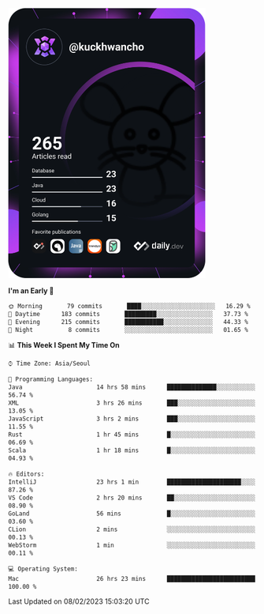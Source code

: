 <a href="https://app.daily.dev/kuckhwancho"><img src="https://github.com/kuckjwi0928/kuckjwi0928/blob/master/devcard.svg" width="400" alt="Kuckjwi Devcard"/></a>

<!--START_SECTION:waka-->
**I'm an Early 🐤** 

```text
🌞 Morning       79 commits       ████░░░░░░░░░░░░░░░░░░░░░   16.29 % 
🌆 Daytime      183 commits       █████████░░░░░░░░░░░░░░░░   37.73 % 
🌃 Evening      215 commits       ███████████░░░░░░░░░░░░░░   44.33 % 
🌙 Night          8 commits       ░░░░░░░░░░░░░░░░░░░░░░░░░   01.65 % 

```


📊 **This Week I Spent My Time On** 

```text
⌚︎ Time Zone: Asia/Seoul

💬 Programming Languages: 
Java                     14 hrs 58 mins      ██████████████░░░░░░░░░░░   56.74 % 
XML                      3 hrs 26 mins       ███░░░░░░░░░░░░░░░░░░░░░░   13.05 % 
JavaScript               3 hrs 2 mins        ███░░░░░░░░░░░░░░░░░░░░░░   11.55 % 
Rust                     1 hr 45 mins        █░░░░░░░░░░░░░░░░░░░░░░░░   06.69 % 
Scala                    1 hr 18 mins        █░░░░░░░░░░░░░░░░░░░░░░░░   04.93 % 

🔥 Editors: 
IntelliJ                 23 hrs 1 min        █████████████████████░░░░   87.26 % 
VS Code                  2 hrs 20 mins       ██░░░░░░░░░░░░░░░░░░░░░░░   08.90 % 
GoLand                   56 mins             █░░░░░░░░░░░░░░░░░░░░░░░░   03.60 % 
CLion                    2 mins              ░░░░░░░░░░░░░░░░░░░░░░░░░   00.13 % 
WebStorm                 1 min               ░░░░░░░░░░░░░░░░░░░░░░░░░   00.11 % 

💻 Operating System: 
Mac                      26 hrs 23 mins      █████████████████████████   100.00 % 

```


 Last Updated on 08/02/2023 15:03:20 UTC
<!--END_SECTION:waka-->
